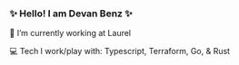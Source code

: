 ### ✨ Hello! I am Devan Benz ✨

🔭 I’m currently working at Laurel

💻 Tech I work/play with: Typescript, Terraform, Go, & Rust
